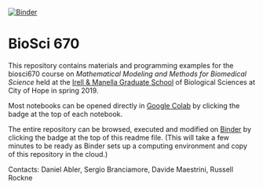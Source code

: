 [![Binder](https://mybinder.org/badge_logo.svg)](https://mybinder.org/v2/gh/cohmathonc/biosci670/master)

# BioSci 670

This repository contains materials and programming examples for the biosci670 course on *Mathematical Modeling and Methods for Biomedical Science* held at the [Irell & Manella Graduate School](https://www.cityofhope.org/education/irell-and-manella-graduate-school-of-biological-sciences) of Biological Sciences at City of Hope in spring 2019.

Most notebooks can be opened directly in [Google Colab](https://colab.research.google.com) by clicking the badge at the top of each notebook.

The entire repository can be browsed, executed and modified on [Binder](https://mybinder.readthedocs.io/en/latest/) by clicking the badge at the top of this readme file.
(This will take a few minutes to be ready as Binder sets up a computing environment and copy of this repository in the cloud.)


Contacts:
Daniel Abler, Sergio Branciamore, Davide Maestrini, Russell Rockne
